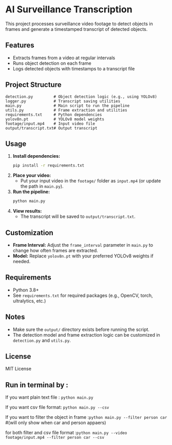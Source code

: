 # AI Surveillance Transcription

This project processes surveillance video footage to detect objects in frames and generate a timestamped transcript of detected objects.

## Features

- Extracts frames from a video at regular intervals
- Runs object detection on each frame
- Logs detected objects with timestamps to a transcript file

## Project Structure

```
detection.py         # Object detection logic (e.g., using YOLOv8)
logger.py            # Transcript saving utilities
main.py              # Main script to run the pipeline
utils.py             # Frame extraction and utilities
requirements.txt     # Python dependencies
yolov8n.pt           # YOLOv8 model weights
footage/input.mp4    # Input video file
output/transcript.txt# Output transcript
```

## Usage

1. **Install dependencies:**
   ```sh
   pip install -r requirements.txt
   ```
2. **Place your video:**
   - Put your input video in the `footage/` folder as `input.mp4` (or update the path in `main.py`).
3. **Run the pipeline:**
   ```sh
   python main.py
   ```
4. **View results:**
   - The transcript will be saved to `output/transcript.txt`.

## Customization

- **Frame Interval:** Adjust the `frame_interval` parameter in `main.py` to change how often frames are extracted.
- **Model:** Replace `yolov8n.pt` with your preferred YOLOv8 weights if needed.

## Requirements

- Python 3.8+
- See `requirements.txt` for required packages (e.g., OpenCV, torch, ultralytics, etc.)

## Notes

- Make sure the `output/` directory exists before running the script.
- The detection model and frame extraction logic can be customized in `detection.py` and `utils.py`.

## License

MIT License

## Run in terminal by :
If you want plain text file : ` python main.py `

If you want csv file format: ` python main.py --csv `

If you want to filter the object in frame :` python main.py --filter person car `    
#(will only show when car and person appaers)

for both filter and csv file format :` python main.py --video footage/input.mp4 --filter person car --csv `
